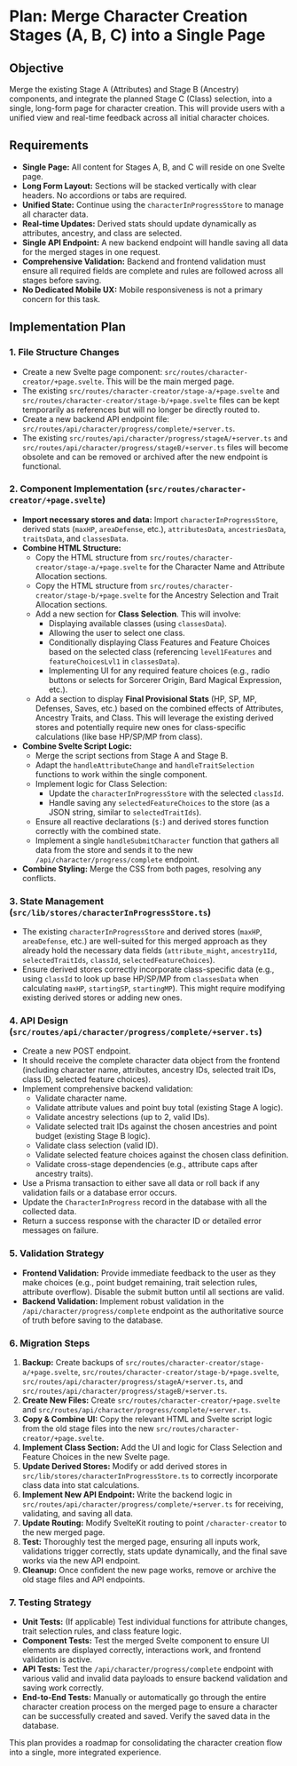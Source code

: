 # Plan: Merge Character Creation Stages (A, B, C) into a Single Page

## Objective

Merge the existing Stage A (Attributes) and Stage B (Ancestry) components, and integrate the planned Stage C (Class) selection, into a single, long-form page for character creation. This will provide users with a unified view and real-time feedback across all initial character choices.

## Requirements

- **Single Page:** All content for Stages A, B, and C will reside on one Svelte page.
- **Long Form Layout:** Sections will be stacked vertically with clear headers. No accordions or tabs are required.
- **Unified State:** Continue using the `characterInProgressStore` to manage all character data.
- **Real-time Updates:** Derived stats should update dynamically as attributes, ancestry, and class are selected.
- **Single API Endpoint:** A new backend endpoint will handle saving all data for the merged stages in one request.
- **Comprehensive Validation:** Backend and frontend validation must ensure all required fields are complete and rules are followed across all stages before saving.
- **No Dedicated Mobile UX:** Mobile responsiveness is not a primary concern for this task.

## Implementation Plan

### 1. File Structure Changes

- Create a new Svelte page component: `src/routes/character-creator/+page.svelte`. This will be the main merged page.
- The existing `src/routes/character-creator/stage-a/+page.svelte` and `src/routes/character-creator/stage-b/+page.svelte` files can be kept temporarily as references but will no longer be directly routed to.
- Create a new backend API endpoint file: `src/routes/api/character/progress/complete/+server.ts`.
- The existing `src/routes/api/character/progress/stageA/+server.ts` and `src/routes/api/character/progress/stageB/+server.ts` files will become obsolete and can be removed or archived after the new endpoint is functional.

### 2. Component Implementation (`src/routes/character-creator/+page.svelte`)

- **Import necessary stores and data:** Import `characterInProgressStore`, derived stats (`maxHP`, `areaDefense`, etc.), `attributesData`, `ancestriesData`, `traitsData`, and `classesData`.
- **Combine HTML Structure:**
    - Copy the HTML structure from `src/routes/character-creator/stage-a/+page.svelte` for the Character Name and Attribute Allocation sections.
    - Copy the HTML structure from `src/routes/character-creator/stage-b/+page.svelte` for the Ancestry Selection and Trait Allocation sections.
    - Add a new section for **Class Selection**. This will involve:
        - Displaying available classes (using `classesData`).
        - Allowing the user to select one class.
        - Conditionally displaying Class Features and Feature Choices based on the selected class (referencing `level1Features` and `featureChoicesLvl1` in `classesData`).
        - Implementing UI for any required feature choices (e.g., radio buttons or selects for Sorcerer Origin, Bard Magical Expression, etc.).
    - Add a section to display **Final Provisional Stats** (HP, SP, MP, Defenses, Saves, etc.) based on the combined effects of Attributes, Ancestry Traits, and Class. This will leverage the existing derived stores and potentially require new ones for class-specific calculations (like base HP/SP/MP from class).
- **Combine Svelte Script Logic:**
    - Merge the script sections from Stage A and Stage B.
    - Adapt the `handleAttributeChange` and `handleTraitSelection` functions to work within the single component.
    - Implement logic for Class Selection:
        - Update the `characterInProgressStore` with the selected `classId`.
        - Handle saving any `selectedFeatureChoices` to the store (as a JSON string, similar to `selectedTraitIds`).
    - Ensure all reactive declarations (`$:`) and derived stores function correctly with the combined state.
    - Implement a single `handleSubmitCharacter` function that gathers all data from the store and sends it to the new `/api/character/progress/complete` endpoint.
- **Combine Styling:** Merge the CSS from both pages, resolving any conflicts.

### 3. State Management (`src/lib/stores/characterInProgressStore.ts`)

- The existing `characterInProgressStore` and derived stores (`maxHP`, `areaDefense`, etc.) are well-suited for this merged approach as they already hold the necessary data fields (`attribute_might`, `ancestry1Id`, `selectedTraitIds`, `classId`, `selectedFeatureChoices`).
- Ensure derived stores correctly incorporate class-specific data (e.g., using `classId` to look up base HP/SP/MP from `classesData` when calculating `maxHP`, `startingSP`, `startingMP`). This might require modifying existing derived stores or adding new ones.

### 4. API Design (`src/routes/api/character/progress/complete/+server.ts`)

- Create a new POST endpoint.
- It should receive the complete character data object from the frontend (including character name, attributes, ancestry IDs, selected trait IDs, class ID, selected feature choices).
- Implement comprehensive backend validation:
    - Validate character name.
    - Validate attribute values and point buy total (existing Stage A logic).
    - Validate ancestry selections (up to 2, valid IDs).
    - Validate selected trait IDs against the chosen ancestries and point budget (existing Stage B logic).
    - Validate class selection (valid ID).
    - Validate selected feature choices against the chosen class definition.
    - Validate cross-stage dependencies (e.g., attribute caps after ancestry traits).
- Use a Prisma transaction to either save all data or roll back if any validation fails or a database error occurs.
- Update the `CharacterInProgress` record in the database with all the collected data.
- Return a success response with the character ID or detailed error messages on failure.

### 5. Validation Strategy

- **Frontend Validation:** Provide immediate feedback to the user as they make choices (e.g., point budget remaining, trait selection rules, attribute overflow). Disable the submit button until all sections are valid.
- **Backend Validation:** Implement robust validation in the `/api/character/progress/complete` endpoint as the authoritative source of truth before saving to the database.

### 6. Migration Steps

1. **Backup:** Create backups of `src/routes/character-creator/stage-a/+page.svelte`, `src/routes/character-creator/stage-b/+page.svelte`, `src/routes/api/character/progress/stageA/+server.ts`, and `src/routes/api/character/progress/stageB/+server.ts`.
2. **Create New Files:** Create `src/routes/character-creator/+page.svelte` and `src/routes/api/character/progress/complete/+server.ts`.
3. **Copy & Combine UI:** Copy the relevant HTML and Svelte script logic from the old stage files into the new `src/routes/character-creator/+page.svelte`.
4. **Implement Class Section:** Add the UI and logic for Class Selection and Feature Choices in the new Svelte page.
5. **Update Derived Stores:** Modify or add derived stores in `src/lib/stores/characterInProgressStore.ts` to correctly incorporate class data into stat calculations.
6. **Implement New API Endpoint:** Write the backend logic in `src/routes/api/character/progress/complete/+server.ts` for receiving, validating, and saving all data.
7. **Update Routing:** Modify SvelteKit routing to point `/character-creator` to the new merged page.
8. **Test:** Thoroughly test the merged page, ensuring all inputs work, validations trigger correctly, stats update dynamically, and the final save works via the new API endpoint.
9. **Cleanup:** Once confident the new page works, remove or archive the old stage files and API endpoints.

### 7. Testing Strategy

- **Unit Tests:** (If applicable) Test individual functions for attribute changes, trait selection rules, and class feature logic.
- **Component Tests:** Test the merged Svelte component to ensure UI elements are displayed correctly, interactions work, and frontend validation is active.
- **API Tests:** Test the `/api/character/progress/complete` endpoint with various valid and invalid data payloads to ensure backend validation and saving work correctly.
- **End-to-End Tests:** Manually or automatically go through the entire character creation process on the merged page to ensure a character can be successfully created and saved. Verify the saved data in the database.

This plan provides a roadmap for consolidating the character creation flow into a single, more integrated experience.
